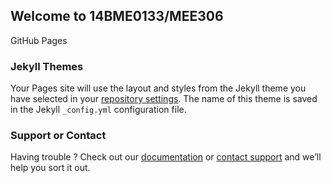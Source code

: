 ## Welcome to 14BME0133/MEE306
GitHub Pages
 
### Jekyll Themes

Your Pages site will use the layout and styles from the Jekyll theme you have selected in your [repository settings](https://github.com/14BME0133/MEE306/settings). The name of this theme is saved in the Jekyll `_config.yml` configuration file.

### Support or Contact

Having trouble ? Check out our [documentation](./) or [contact support](https://github.com/14bme0133) and we’ll help you sort it out.
